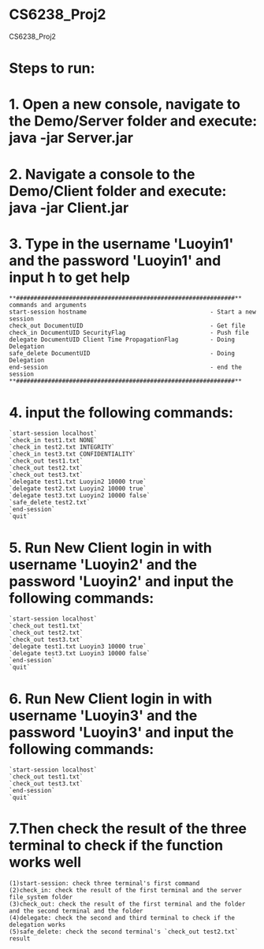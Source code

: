 # CS6238_Proj2
CS6238_Proj2

# Steps to run:
# 1. Open a new console, navigate to the Demo/Server folder and execute: java -jar Server.jar
# 2. Navigate a console to the Demo/Client folder and execute: java -jar Client.jar
# 3. Type in the username 'Luoyin1' and the password 'Luoyin1' and input h to get help
    **##############################################################**
    commands and arguments 
    start-session hostname                                   - Start a new session
    check_out DocumentUID                                    - Get file
    check_in DocumentUID SecurityFlag                        - Push file
    delegate DocumentUID Client Time PropagationFlag         - Doing Delegation
    safe_delete DocumentUID                                  - Doing Delegation
    end-session                                              - end the session
    **##############################################################**
# 4. input the following commands:
    `start-session localhost`
    `check_in test1.txt NONE`
    `check_in test2.txt INTEGRITY`
    `check_in test3.txt CONFIDENTIALITY`
    `check_out test1.txt`
    `check_out test2.txt` 
    `check_out test3.txt` 
    `delegate test1.txt Luoyin2 10000 true`
    `delegate test2.txt Luoyin2 10000 true`
    `delegate test3.txt Luoyin2 10000 false`
    `safe_delete test2.txt`
    `end-session`
    `quit`
# 5. Run New Client login in with username 'Luoyin2' and the password 'Luoyin2' and input the following commands:
    `start-session localhost`
    `check_out test1.txt`
    `check_out test2.txt` 
    `check_out test3.txt`
    `delegate test1.txt Luoyin3 10000 true`
    `delegate test3.txt Luoyin3 10000 false`
    `end-session`
    `quit`
# 6. Run New Client login in with username 'Luoyin3' and the password 'Luoyin3' and input the following commands:
    `start-session localhost`
    `check_out test1.txt`
    `check_out test3.txt`
    `end-session`
    `quit`
# 7.Then check the result of the three terminal to check if the function works well

    (1)start-session: check three terminal's first command
    (2)check_in: check the result of the first terminal and the server file_system folder 
    (3)check_out: check the result of the first terminal and the folder and the second terminal and the folder
    (4)delegate: check the second and third terminal to check if the delegation works
    (5)safe_delete: check the second terminal's `check_out test2.txt` result
